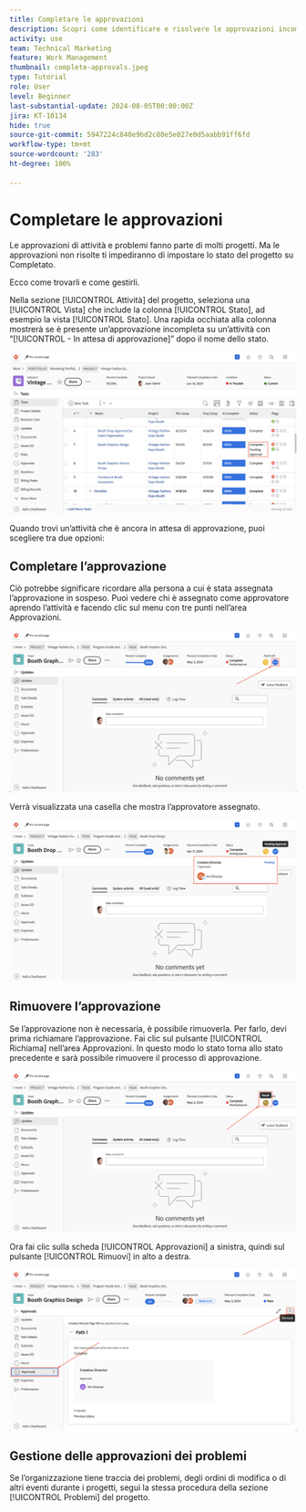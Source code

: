 ```yaml
---
title: Completare le approvazioni
description: Scopri come identificare e risolvere le approvazioni incomplete per chiudere il progetto in  [!DNL  Workfront].
activity: use
team: Technical Marketing
feature: Work Management
thumbnail: complete-approvals.jpeg
type: Tutorial
role: User
level: Beginner
last-substantial-update: 2024-08-05T00:00:00Z
jira: KT-10134
hide: true
source-git-commit: 5947224c840e9bd2c80e5e027e0d5aabb91ff6fd
workflow-type: tm+mt
source-wordcount: '283'
ht-degree: 100%

---
```


# Completare le approvazioni

Le approvazioni di attività e problemi fanno parte di molti progetti. Ma le approvazioni non risolte ti impediranno di impostare lo stato del progetto su Completato.

Ecco come trovarli e come gestirli.

Nella sezione [!UICONTROL Attività] del progetto, seleziona una [!UICONTROL Vista] che include la colonna [!UICONTROL Stato], ad esempio la vista [!UICONTROL Stato]. Una rapida occhiata alla colonna mostrerà se è presente un’approvazione incompleta su un’attività con “[!UICONTROL - In attesa di approvazione]” dopo il nome dello stato.

![Progetto che mostra un’approvazione incompleta](assets/pending-approval-1.png)

Quando trovi un’attività che è ancora in attesa di approvazione, puoi scegliere tra due opzioni:


## Completare l’approvazione

Ciò potrebbe significare ricordare alla persona a cui è stata assegnata l’approvazione in sospeso. Puoi vedere chi è assegnato come approvatore aprendo l’attività e facendo clic sul menu con tre punti nell’area Approvazioni.

![Attività che mostra l’area di approvazione](assets/pending-approval-2.png)

Verrà visualizzata una casella che mostra l’approvatore assegnato.

![Attività che mostra l’approvatore assegnato](assets/pending-approval-3.png)


## Rimuovere l’approvazione

Se l’approvazione non è necessaria, è possibile rimuoverla. Per farlo, devi prima richiamare l’approvazione. Fai clic sul pulsante [!UICONTROL Richiama] nell’area Approvazioni. In questo modo lo stato torna allo stato precedente e sarà possibile rimuovere il processo di approvazione.

![Attività che mostra il pulsante Richiama](assets/pending-approval-5.png)

Ora fai clic sulla scheda [!UICONTROL Approvazioni] a sinistra, quindi sul pulsante [!UICONTROL Rimuovi] in alto a destra.

![Attività che mostra il pulsante Rimuovi approvazione](assets/pending-approval-6.png)

## Gestione delle approvazioni dei problemi

Se l’organizzazione tiene traccia dei problemi, degli ordini di modifica o di altri eventi durante i progetti, segui la stessa procedura della sezione [!UICONTROL Problemi] del progetto.
